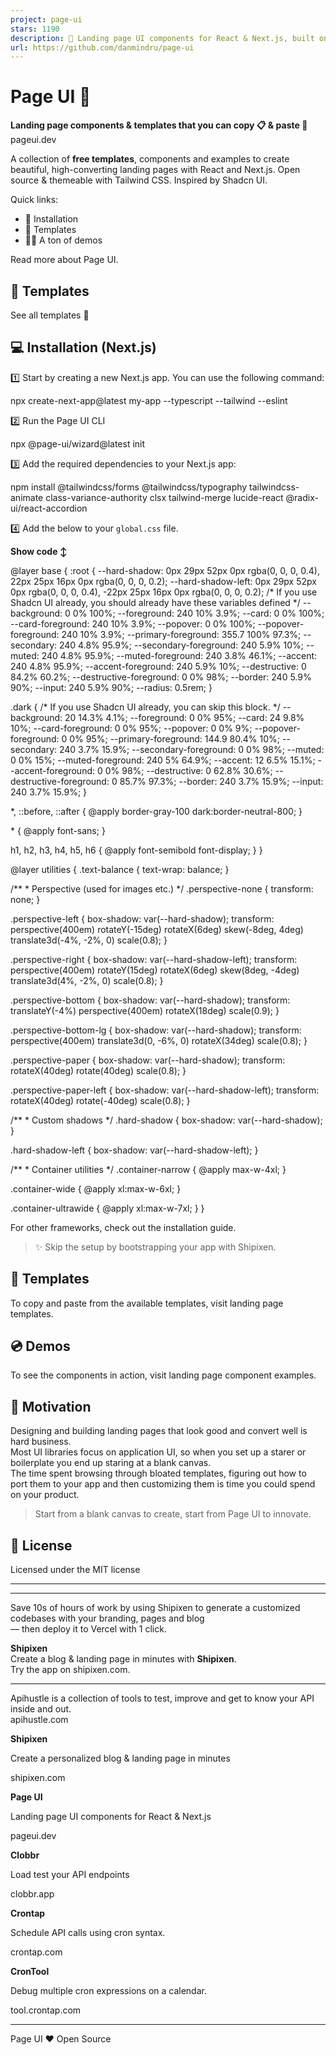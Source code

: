 ```yaml
---
project: page-ui
stars: 1190
description: 📃 Landing page UI components for React & Next.js, built on top of TailwindCSS
url: https://github.com/danmindru/page-ui
---
```


Page UI 📃
==========

**Landing page components & templates that you can copy 📋 & paste 🍝**  
pageui.dev

A collection of **free templates**, components and examples to create beautiful, high-converting landing pages with React and Next.js. Open source & themeable with Tailwind CSS. Inspired by Shadcn UI.

Quick links:

-   📀 Installation
-   📄 Templates
-   👩‍💻 A ton of demos

Read more about Page UI.

🎨 Templates
------------

See all templates 👀  

💻 Installation (Next.js)
-------------------------

1️⃣ Start by creating a new Next.js app. You can use the following command:

npx create-next-app@latest my-app --typescript --tailwind --eslint

2️⃣ Run the Page UI CLI

npx @page-ui/wizard@latest init

3️⃣ Add the required dependencies to your Next.js app:

npm install @tailwindcss/forms @tailwindcss/typography tailwindcss-animate class-variance-authority clsx tailwind-merge lucide-react @radix-ui/react-accordion

4️⃣ Add the below to your `global.css` file.

**Show code ↕️**

@layer base {
  :root {
    \--hard-shadow: 0px 29px 52px 0px rgba(0, 0, 0, 0.4),
      22px 25px 16px 0px rgba(0, 0, 0, 0.2);
    \--hard-shadow-left: 0px 29px 52px 0px rgba(0, 0, 0, 0.4),
      \-22px 25px 16px 0px rgba(0, 0, 0, 0.2);
    /\* If you use Shadcn UI already, you should already have these variables defined \*/
    \--background: 0 0% 100%;
    \--foreground: 240 10% 3.9%;
    \--card: 0 0% 100%;
    \--card-foreground: 240 10% 3.9%;
    \--popover: 0 0% 100%;
    \--popover-foreground: 240 10% 3.9%;
    \--primary-foreground: 355.7 100% 97.3%;
    \--secondary: 240 4.8% 95.9%;
    \--secondary-foreground: 240 5.9% 10%;
    \--muted: 240 4.8% 95.9%;
    \--muted-foreground: 240 3.8% 46.1%;
    \--accent: 240 4.8% 95.9%;
    \--accent-foreground: 240 5.9% 10%;
    \--destructive: 0 84.2% 60.2%;
    \--destructive-foreground: 0 0% 98%;
    \--border: 240 5.9% 90%;
    \--input: 240 5.9% 90%;
    \--radius: 0.5rem;
  }

  .dark {
    /\* If you use Shadcn UI already, you can skip this block. \*/
    \--background: 20 14.3% 4.1%;
    \--foreground: 0 0% 95%;
    \--card: 24 9.8% 10%;
    \--card-foreground: 0 0% 95%;
    \--popover: 0 0% 9%;
    \--popover-foreground: 0 0% 95%;
    \--primary-foreground: 144.9 80.4% 10%;
    \--secondary: 240 3.7% 15.9%;
    \--secondary-foreground: 0 0% 98%;
    \--muted: 0 0% 15%;
    \--muted-foreground: 240 5% 64.9%;
    \--accent: 12 6.5% 15.1%;
    \--accent-foreground: 0 0% 98%;
    \--destructive: 0 62.8% 30.6%;
    \--destructive-foreground: 0 85.7% 97.3%;
    \--border: 240 3.7% 15.9%;
    \--input: 240 3.7% 15.9%;
  }

  \*,
  ::before,
  ::after {
    @apply border-gray-100 dark:border-neutral-800;
  }

  \* {
    @apply font-sans;
  }

  h1,
  h2,
  h3,
  h4,
  h5,
  h6 {
    @apply font-semibold font-display;
  }
}

@layer utilities {
  .text-balance {
    text-wrap: balance;
  }

  /\*\*
   \* Perspective (used for images etc.)
   \*/
  .perspective-none {
    transform: none;
  }

  .perspective-left {
    box-shadow: var(\--hard-shadow);
    transform: perspective(400em) rotateY(\-15deg) rotateX(6deg)
      skew(\-8deg, 4deg) translate3d(\-4%, \-2%, 0) scale(0.8);
  }

  .perspective-right {
    box-shadow: var(\--hard-shadow-left);
    transform: perspective(400em) rotateY(15deg) rotateX(6deg) skew(8deg, \-4deg)
      translate3d(4%, \-2%, 0) scale(0.8);
  }

  .perspective-bottom {
    box-shadow: var(\--hard-shadow);
    transform: translateY(\-4%) perspective(400em) rotateX(18deg) scale(0.9);
  }

  .perspective-bottom-lg {
    box-shadow: var(\--hard-shadow);
    transform: perspective(400em) translate3d(0, \-6%, 0) rotateX(34deg)
      scale(0.8);
  }

  .perspective-paper {
    box-shadow: var(\--hard-shadow);
    transform: rotateX(40deg) rotate(40deg) scale(0.8);
  }

  .perspective-paper-left {
    box-shadow: var(\--hard-shadow-left);
    transform: rotateX(40deg) rotate(\-40deg) scale(0.8);
  }

  /\*\*
   \* Custom shadows
   \*/
  .hard-shadow {
    box-shadow: var(\--hard-shadow);
  }

  .hard-shadow-left {
    box-shadow: var(\--hard-shadow-left);
  }

  /\*\*
   \* Container utilities
   \*/
  .container-narrow {
    @apply max-w-4xl;
  }

  .container-wide {
    @apply xl:max-w-6xl;
  }

  .container-ultrawide {
    @apply xl:max-w-7xl;
  }
}

  

For other frameworks, check out the installation guide.

> ✨ Skip the setup by bootstrapping your app with Shipixen.

🎨 Templates
------------

To copy and paste from the available templates, visit landing page templates.

💿 Demos
--------

To see the components in action, visit landing page component examples.

💪 Motivation
-------------

Designing and building landing pages that look good and convert well is hard business.  
Most UI libraries focus on application UI, so when you set up a starer or boilerplate you end up staring at a blank canvas.  
The time spent browsing through bloated templates, figuring out how to port them to your app and then customizing them is time you could spend on your product.

> Start from a blank canvas to create, start from Page UI to innovate.

📝 License
----------

Licensed under the MIT license

* * *

* * *

Save 10s of hours of work by using Shipixen to generate a customized codebases with your branding, pages and blog  
― then deploy it to Vercel with 1 click.

  
**Shipixen**  
Create a blog & landing page in minutes with **Shipixen**.  
Try the app on shipixen.com.

* * *

Apihustle is a collection of tools to test, improve and get to know your API inside and out.  
apihustle.com  

**Shipixen**

Create a personalized blog & landing page in minutes

shipixen.com

**Page UI**

Landing page UI components for React & Next.js

pageui.dev

**Clobbr**

Load test your API endpoints

clobbr.app

**Crontap**

Schedule API calls using cron syntax.

crontap.com

**CronTool**

Debug multiple cron expressions on a calendar.

tool.crontap.com

* * *

  
Page UI ❤️ Open Source

